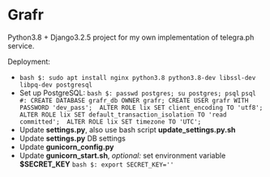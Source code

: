 # Grafr
Python3.8 + Django3.2.5 project for my own implementation of telegra.ph service.

Deployment:
* `bash $: sudo apt install nginx python3.8 python3.8-dev libssl-dev libpq-dev postgresql`
* Set up PostgreSQL:
  `bash $: passwd postgres; su postgres; psql` 
  `psql #: CREATE DATABASE grafr_db OWNER grafr;
  CREATE USER grafr WITH PASSWORD 'dev_pass'; 
  ALTER ROLE lix SET client_encoding TO 'utf8'; 
  ALTER ROLE lix SET default_transaction_isolation TO 'read committed'; 
  ALTER ROLE lix SET timezone TO 'UTC';`
* Update **settings.py**, also use bash script **update_settings.py.sh**
* Update **settings.py** DB settings
* Update **gunicorn_config.py**
* Update **gunicorn_start.sh**, *optional:* set environment variable **$SECRET_KEY** `bash $: export SECRET_KEY=''`
